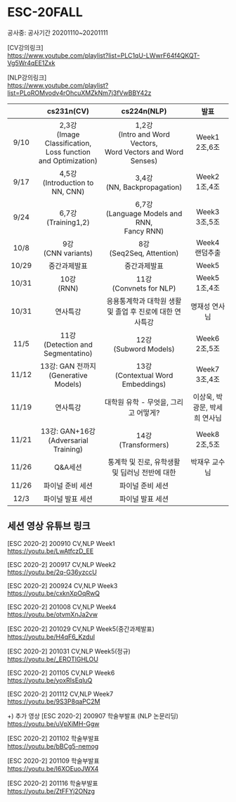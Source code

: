 # ESC-20FALL

공사중: 공사기간 20201110~20201111

[CV강의링크] <br>
https://www.youtube.com/playlist?list=PLC1qU-LWwrF64f4QKQT-Vg5Wr4qEE1Zxk

[NLP강의링크] <br>
https://www.youtube.com/playlist?list=PLoROMvodv4rOhcuXMZkNm7j3fVwBBY42z


||cs231n(CV)|cs224n(NLP)|발표|
|:--:|:----------------:|:-----------------:|:--:|
|9/10|2,3강<br>(Image Classification,<br>Loss function and Optimization)|1,2강<br>(Intro and Word Vectors,<br>Word Vectors and Word Senses)|Week1<br>2조,6조|
|9/17|4,5강<br>(Introduction to NN, CNN)|3,4강<br>(NN, Backpropagation)|Week2<br>1조,4조|
|9/24|6,7강<br>(Training1,2)|6,7강<br>(Language Models and RNN,<br>Fancy RNN)|Week3<br>3조,5조|
|10/8|9강<br>(CNN variants)|8강<br>(Seq2Seq, Attention)|Week4<br>랜덤추출|
|10/29|중간과제발표|중간과제발표|Week5|
|10/31|10강<br>(RNN)|11강<br>(Convnets for NLP)|Week5<br>1조,4조|
|10/31|연사특강| 응용통계학과 대학원 생활 및 졸업 후 진로에 대한 연사특강|명재성 연사님|
|11/5|11강<br>(Detection and Segmentatino)|12강<br>(Subword Models)|Week6<br>2조,5조|
|11/12|13강: GAN 전까지<br>(Generative Models)|13강<br>(Contextual Word Embeddings)|Week7<br>3조,4조|
|11/19|연사특강| 대학원 유학 - 무엇을, 그리고 어떻게?|이상욱, 박광문, 박세희 연사님|
|11/21|13강: GAN+16강<br>(Adversarial Training)|14강<br>(Transformers)|Week8<br>2조,5조|
|11/26|Q&A세션|통계학 및 진로, 유학생활 및 딥러닝 전반에 대한 |박재우 교수님|
|11/26|파이널 준비 세션|파이널 준비 세션||
|12/3|파이널 발표 세션|파이널 발표 세션||

## 세션 영상 유튜브 링크

[ESC 2020-2] 200910 CV,NLP Week1 <br>
https://youtu.be/LwAtfczD_EE

[ESC 2020-2] 200917 CV,NLP Week2 <br>
https://youtu.be/2q-G36yzccU

[ESC 2020-2] 200924 CV,NLP Week3 <br>
https://youtu.be/cxknXpOqRwQ

[ESC 2020-2] 201008 CV,NLP Week4 <br>
https://youtu.be/otvmXnJa2vw

[ESC 2020-2] 201029 CV,NLP Week5(중간과제발표) <br>
https://youtu.be/H4qF6_KzduI

[ESC 2020-2] 201031 CV,NLP Week5(정규) <br>
https://youtu.be/_EROTlGHLOU

[ESC 2020-2] 201105 CV,NLP Week6 <br>
https://youtu.be/yoxRIsEqluQ

[ESC 2020-2] 201112 CV,NLP Week7 <br>
https://youtu.be/9S3P8qaPC2M

+) 추가 영상
[ESC 2020-2] 200907 학술부발표 (NLP 논문리딩) <br>
https://youtu.be/uVpXiMH-Ggw

[ESC 2020-2] 201102 학술부발표 <br>
https://youtu.be/bBCg5-nemog

[ESC 2020-2] 201109 학술부발표 <br>
https://youtu.be/I6XOEuoJWX4

[ESC 2020-2] 201116 학술부발표 <br>
https://youtu.be/ZtFFYj2ONzg
